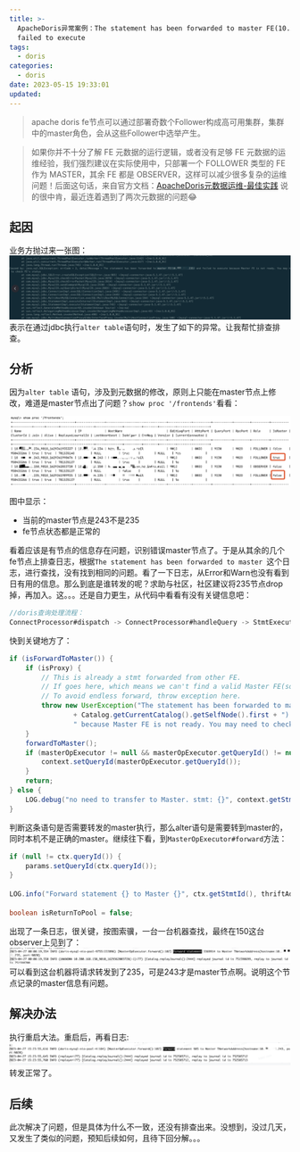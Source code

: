 ```yaml
---
title: >-
  ApacheDoris异常案例：The statement has been forwarded to master FE(10.x.x.235) and
  failed to execute
tags:
  - doris
categories:
  - doris
date: 2023-05-15 19:33:01
updated:
---
```



> apache doris fe节点可以通过部署奇数个Follower构成高可用集群，集群中的master角色，会从这些Follower中选举产生。

> 如果你并不十分了解 FE 元数据的运行逻辑，或者没有足够 FE 元数据的运维经验，我们强烈建议在实际使用中，只部署一个 FOLLOWER 类型的 FE 作为 MASTER，其余 FE 都是 OBSERVER，这样可以减少很多复杂的运维问题！后面这句话，来自官方文档：[ApacheDoris元数据运维-最佳实践](https://doris.apache.org/zh-CN/docs/dev/admin-manual/maint-monitor/metadata-operation#%E6%9C%80%E4%BD%B3%E5%AE%9E%E8%B7%B5) 说的很中肯，最近连着遇到了两次元数据的问题😂

## 起因
业务方抛过来一张图：
![异常堆栈](/images/20230515/01/01.png)
表示在通过jdbc执行```alter table```语句时，发生了如下的异常。让我帮忙排查排查。

## 分析

因为```alter table``` 语句，涉及到元数据的修改，原则上只能在master节点上修改，难道是master节点出了问题？```show proc '/frontends'```看看：

![fronts](/images/20230515/01/02.png)

图中显示：
- 当前的master节点是243不是235
- fe节点状态都是正常的

看着应该是有节点的信息存在问题，识别错误master节点了。于是从其余的几个fe节点上排查日志，根据```The statement has been forwarded to master ```这个日志，进行查找，没有找到相同的问题。看了一下日志，从Error和Warn也没有看到日有用的信息。那么到底是谁转发的呢？求助与社区，社区建议将235节点drop掉，再加入。这。。。还是自力更生，从代码中看看有没有关键信息吧：
```java
//doris查询处理流程：
ConnectProcessor#dispatch -> ConnectProcessor#handleQuery -> StmtExecutor#execute
```
快到关键地方了：
```java
if (isForwardToMaster()) {
    if (isProxy) {
        // This is already a stmt forwarded from other FE.
        // If goes here, which means we can't find a valid Master FE(some error happens).
        // To avoid endless forward, throw exception here.
        throw new UserException("The statement has been forwarded to master FE("
                + Catalog.getCurrentCatalog().getSelfNode().first + ") and failed to execute" +
                " because Master FE is not ready. You may need to check FE's status");
    }
    forwardToMaster();
    if (masterOpExecutor != null && masterOpExecutor.getQueryId() != null) {
        context.setQueryId(masterOpExecutor.getQueryId());
    }
    return;
} else {
    LOG.debug("no need to transfer to Master. stmt: {}", context.getStmtId());
}
```
判断这条语句是否需要转发的master执行，那么alter语句是需要转到master的，同时本机不是正确的master。继续往下看，到```MasterOpExecutor#forward```方法：
```java
if (null != ctx.queryId()) {
    params.setQueryId(ctx.queryId());
}

LOG.info("Forward statement {} to Master {}", ctx.getStmtId(), thriftAddress);

boolean isReturnToPool = false;
```
出现了一条日志，很关键，按图索骥，一台一台机器查找，最终在150这台observer上见到了：
![dorisfe异常](/images/20230515/01/03.png)
可以看到这台机器将请求转发到了235，可是243才是master节点啊。说明这个节点记录的master信息有问题。

## 解决办法
执行重启大法。重启后，再看日志:
![dorisfe正常](/images/20230515/01/04.png)
转发正常了。

## 后续
此次解决了问题，但是具体为什么不一致，还没有排查出来。没想到，没过几天，又发生了类似的问题，预知后续如何，且待下回分解。。。
